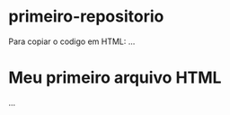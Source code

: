 # primeiro-repositorio

Para copiar o codigo em HTML:
...
<html>
  <h1>Meu primeiro arquivo HTML</h1>
</html>
...
